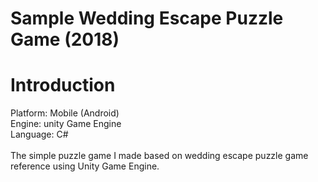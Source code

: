 # Sample Wedding Escape Puzzle Game (2018)

<h1>Introduction</h1>
Platform: Mobile (Android)<br/>
Engine: unity Game Engine<br/>
Language: C#<br/><br/>
The simple puzzle game I made based on wedding escape puzzle game reference using Unity Game Engine.
